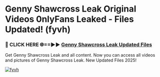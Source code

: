 # Genny Shawcross Leak Original Videos 0nlyFans Leaked - Files Updated! (fyvh)

<h3>🔴 CLICK HERE 🌐==►► <a href="https://tinyurl.com/ehrbuxhb" rel="nofollow">Genny Shawcross Leak Updated Files</a></h3>

Get Genny Shawcross Leak and all content. Now you can access all videos and pictures of Genny Shawcross Leak. New Updated Files 2025!

[![fyvh](https://i.imgur.com/lVYEuWS.gif)](https://tinyurl.com/ehrbuxhb)

